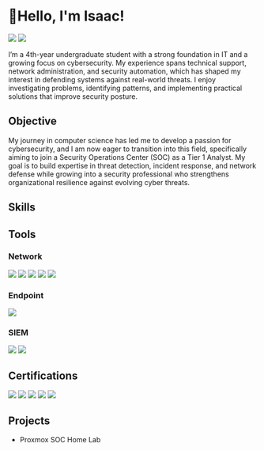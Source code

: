 # 👋Hello, I'm Isaac!
<a href="https://linkedin.com/in/i-do"><img src="https://img.shields.io/badge/-LinkedIn-0072b1?&style=flat-square&logo=linkedin&logoColor=white" /></a> 
<a href="https://tryhackme.com/p/isaacdo"><img src="https://img.shields.io/badge/-TryHackMe-212C42?&style=flat-square&logo=TryHackMe&logoColor=white" /></a>


I’m a 4th-year undergraduate student with a strong foundation in IT and a growing focus on cybersecurity. My experience spans technical support, network administration, and security automation, which has shaped my interest in defending systems against real-world threats. I enjoy investigating problems, identifying patterns, and implementing practical solutions that improve security posture.

## Objective

My journey in computer science has led me to develop a passion for cybersecurity, and I am now eager to transition into this field, specifically aiming to join a Security Operations Center (SOC) as a Tier 1 Analyst. My goal is to build expertise in threat detection, incident response, and network defense while growing into a security professional who strengthens organizational resilience against evolving cyber threats.

## Skills
<!--
| Skill                                         | Associated Project         |
|-----------------------------------------------|----------------------------|
| SIEM Implementation and Log Analysis          | <a href="https://google.com">Detection Lab</a>|
| Network Traffic Monitoring and Attack Detection | <a href="https://google.com">Detection Lab</a>|
| Security Automation with Shuffle SOAR         | SOC Automation Lab|
| Incident Response Planning and Execution      | SOC Automation Lab|
| Case Management with TheHive                  | SOC Automation Lab|
| Scripting and Automation for Threat Mitigation | SOC Automation Lab|
-->
## Tools
### Network
<div>
    <img src="https://img.shields.io/badge/-Wireshark-1679A7?&style=for-the-badge&logo=Wireshark&logoColor=white" />
    <img src="https://img.shields.io/badge/-Suricata-EF3B2D?&style=for-the-badge&logo=Suricata&logoColor=white" />
    <img src="https://img.shields.io/badge/-Zeek-777BB4?&style=for-the-badge&logo=Zeek&logoColor=white" />
    <img src="https://img.shields.io/badge/-Cisco%20Meraki-6EC72D?&style=for-the-badge&logo=Cisco&logoColor=white" />
    <img src="https://img.shields.io/badge/-Tailscale-000000?&style=for-the-badge&logo=Tailscale&logoColor=white" />
</div>

### Endpoint
<div>
    <img src="https://img.shields.io/badge/-ManageEngine%20Endpoint%20Central-FFB100?&style=for-the-badge&logo=windows&logoColor=white" />
</div>

### SIEM
<div>
    <img src="https://img.shields.io/badge/-Wazuh-0054A6?&style=for-the-badge&logo=Wazuh&logoColor=white" />
    <img src="https://img.shields.io/badge/-Elastic-005571?&style=for-the-badge&logo=Elastic&logoColor=white" />
</div>

## Certifications
<div>
    <img src="https://img.shields.io/badge/-ISC2%20CC-00693E?&style=for-the-badge&logo=ISC2&logoColor=white" />
    <img src="https://img.shields.io/badge/-CCST%20Networking-1BA0D7?&style=for-the-badge&logo=Cisco&logoColor=white" />
    <img src="https://img.shields.io/badge/-AZ--900-0078D4?&style=for-the-badge&logo=Microsoft&logoColor=white" />
    <img src="https://img.shields.io/badge/-SC--900-0078D4?&style=for-the-badge&logo=Microsoft&logoColor=white" />
    <img src="https://img.shields.io/badge/-AI--900-0078D4?&style=for-the-badge&logo=Microsoft&logoColor=white" />
</div>

## Projects
- Proxmox SOC Home Lab
